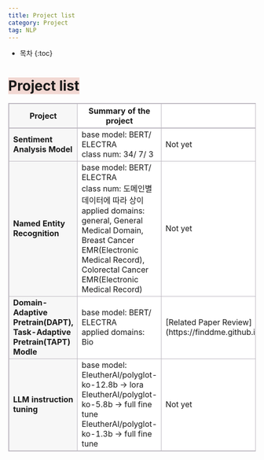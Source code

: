 ```yaml
---
title: Project list
category: Project
tag: NLP
---
```








* 목차
{:toc}












# <span style="background-color:#F2D8D3">Project list</span>


<html>
  <head>
    <style type="text/css">
      .line{border-bottom: 1px solid #BDB8C1;}
      .line2{border-bottom: 2px solid #BDB8C1;}
      .line3{border-bottom: 1px solid #BDB8C1; background-color: #F7F7F7;}
      .line4{border-bottom: 2px solid #BDB8C1; background-color: #F7F7F7;}
      table, th, td {
         border:1px solid #BDB8C1;
         background-color: #FFFFFF;
       }
    </style>
   </head>
   <body>
     <table style="border-collapse:collapse">
       <tr><th class="line4" bgcolor="#F8F7F9">Project</th><th class="line2">Summary of the project</th><th class="line2">Related Pages</th></tr>
       <tr><td class="line3"><strong>Sentiment Analysis Model</strong></td><td class="line">base model: BERT/ ELECTRA<br> class num: 34/ 7/ 3</td><td class="line">Not yet</td></tr>
       <tr><td class="line3"><strong>Named Entity Recognition</strong></td><td class="line">base model: BERT/ ELECTRA<br> class num: 도메인별 데이터에 따라 상이<br> applied domains: general, General Medical Domain, Breast Cancer EMR(Electronic Medical Record), Colorectal Cancer EMR(Electronic Medical Record) </td><td class="line">Not yet</td></tr>
       <tr><td class="line3"><strong>Domain-Adaptive Pretrain(DAPT),<br> Task-Adaptive Pretrain(TAPT) Modle</strong></td><td class="line">base model: BERT/ ELECTRA<br> applied domains: Bio</td><td class="line">[Related Paper Review](https://finddme.github.io/natural%20language%20processing/2022/11/29/DAPT/)</td></tr>
       <tr><td class="line3"><strong>LLM instruction tuning</strong></td><td class="line">base model:<br> EleutherAI/polyglot-ko-12.8b → lora<br> EleutherAI/polyglot-ko-5.8b → full fine tune<br> EleutherAI/polyglot-ko-1.3b → full fine tune</td><td class="line">Not yet</td></tr>
   </table>
 </body>
</html>




